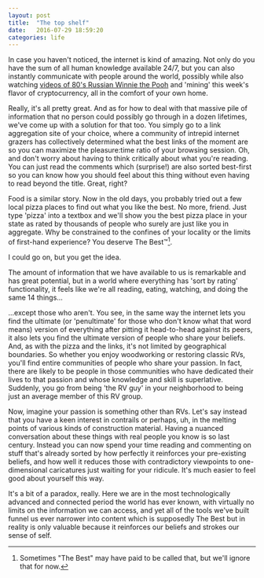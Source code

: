 ```yaml
---
layout: post
title:  "The top shelf"
date:   2016-07-29 18:59:20
categories: life
---
```


In case you haven't noticed, the internet is kind of amazing. Not only do you have the sum of all human knowledge available 24/7, but you can also instantly communicate with people around the world, possibly while also watching [videos of 80's Russian Winnie the Pooh](https://www.youtube.com/watch?v=bEwE4wyz00o) and 'mining' this week's flavor of cryptocurrency, all in the comfort of your own home.

Really, it's all pretty great. And as for how to deal with that massive pile of information that no person could possibly go through in a dozen lifetimes, we've come up with a solution for that too. You simply go to a link aggregation site of your choice, where a community of intrepid internet grazers has collectively determined what the best links of the moment are so you can maximize the pleasure:time ratio of your browsing session. Oh, and don't worry about having to think critically about what you're reading. You can just read the comments which (surprise!) are also sorted best-first so you can know how you should feel about this thing without even having to read beyond the title. Great, right? 

Food is a similar story. Now in the old days, you probably tried out a few local pizza places to find out what you like the best. No more, friend. Just type 'pizza' into a textbox and we'll show you the best pizza place in your state as rated by thousands of people who surely are just like you in aggregate. Why be constrained to the confines of your locality or the limits of first-hand experience? You deserve The Best&trade;[^best].

I could go on, but you get the idea.

The amount of information that we have available to us is remarkable and has great potential, but in a world where everything has 'sort by rating' functionality, it feels like we're all reading, eating, watching, and doing the same 14 things...

...except those who aren't. You see, in the same way the internet lets you find the ultimate (or 'penultimate' for those who don't know what that word means) version of everything after pitting it head-to-head against its peers, it also lets you find the ultimate version of people who share your beliefs. And, as with the pizza and the links, it's not limited by geographical boundaries. So whether you enjoy woodworking or restoring classic RVs, you'll find entire communities of people who share your passion. In fact, there are likely to be people in those communities who have dedicated their lives to that passion and whose knowledge and skill is superlative. Suddenly, you go from being 'the RV guy' in your neighborhood to being just an average member of this RV group.

Now, imagine your passion is something other than RVs. Let's say instead that you have a keen interest in contrails or perhaps, uh, in the melting points of various kinds of construction material. Having a nuanced conversation about these things with real people you know is so last century. Instead you can now spend your time reading and commenting on stuff that's already sorted by how perfectly it reinforces your pre-existing beliefs, and how well it reduces those with contradictory viewpoints to one-dimensional caricatures just waiting for your ridicule. It's much easier to feel good about yourself this way.

It's a bit of a paradox, really. Here we are in the most technologically advanced and connected period the world has ever known, with virtually no limits on the information we can access, and yet all of the tools we've built funnel us ever narrower into content which is supposedly The Best but in reality is only valuable because it reinforces our beliefs and strokes our sense of self.

[^best]: Sometimes "The Best" may have paid to be called that, but we'll ignore that for now.